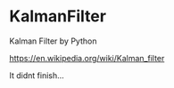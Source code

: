 # KalmanFilter
Kalman Filter by Python

https://en.wikipedia.org/wiki/Kalman_filter

It didnt finish...
